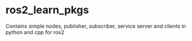 # ros2_learn_pkgs
Contains simple nodes, publisher, subscriber, service server and clients in python and cpp for ros2
